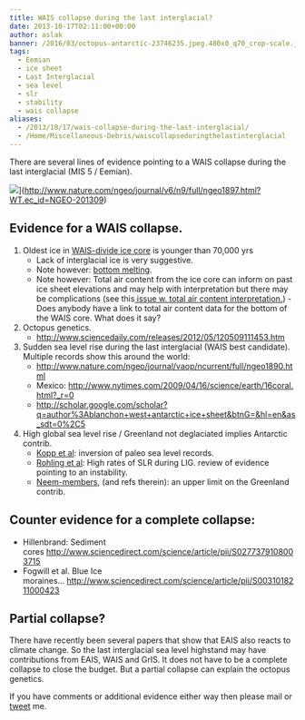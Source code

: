 ```yaml
---
title: WAIS collapse during the last interglacial?
date: 2013-10-17T02:11:00+00:00
author: aslak
banner: /2016/03/octopus-antarctic-23746235.jpeg.480x0_q70_crop-scale.jpg
tags:
  - Eemian
  - ice sheet
  - Last Interglacial
  - sea level
  - slr
  - stability
  - wais collapse
aliases:
  - /2013/10/17/wais-collapse-during-the-last-interglacial/
  - /Home/Miscellaneous-Debris/waiscollapseduringthelastinterglacial
---
```


There are several lines of evidence pointing to a WAIS collapse during the last interglacial (MIS 5 / Eemian).
<!--more-->
![](/2016/02/ngeo1897-f1.jpg)](http://www.nature.com/ngeo/journal/v6/n9/full/ngeo1897.html?WT.ec_id=NGEO-201309)
## Evidence for a WAIS collapse.

  1. Oldest ice in [WAIS-divide ice core](http://antarcticsun.usap.gov/science/contenthandler.cfm?id=2501) is younger than 70,000 yrs
      * Lack of interglacial ice is very suggestive.
      * Note however: [bottom melting](http://instaar.colorado.edu/research/projects/wais-divide-ice-coring/).
      * Note however: Total air content from the ice core can inform on past ice sheet elevations and may help with interpretation but there may be complications (see this[ issue w. total air content interpretation.](http://www.ipics2012.org/cariboost_files/IPICS_Abrupt_Climate_variability.pdf)) - Does anybody have a link to total air content data for the bottom of the WAIS core. What does it say?
  2. Octopus genetics.
      * <http://www.sciencedaily.com/releases/2012/05/120509111453.htm>
  3. Sudden sea level rise during the last interglacial (WAIS best candidate). Multiple records show this around the world:
      * <http://www.nature.com/ngeo/journal/vaop/ncurrent/full/ngeo1890.html>
      * Mexico: <http://www.nytimes.com/2009/04/16/science/earth/16coral.html?_r=0>
      * <http://scholar.google.com/scholar?q=author%3Ablanchon+west+antarctic+ice+sheet&btnG=&hl=en&as_sdt=0%2C5>
  4. High global sea level rise / Greenland not deglaciated implies Antarctic contrib.
      * [Kopp et al](http://www.nature.com/nature/journal/v462/n7275/abs/nature08686.html): inversion of paleo sea level records.
      * [Rohling et al](http://www.nature.com/ngeo/journal/v1/n1/full/ngeo.2007.28.html): High rates of SLR during LIG. review of evidence pointing to an instability.
      * [Neem-members](/Home/PDFs/Announcements/eemianinterglacialreconstructedfromgreenlandfoldedneemicecorestrata), (and refs therein): an upper limit on the Greenland contrib.

## Counter evidence for a complete collapse:

  * Hillenbrand: Sediment cores <http://www.sciencedirect.com/science/article/pii/S0277379108003715>
  * Fogwill et al. Blue Ice moraines... <http://www.sciencedirect.com/science/article/pii/S0031018211000423>

## Partial collapse?

There have recently been several papers that show that EAIS also reacts to climate change. So the last interglacial sea level highstand may have contributions from EAIS, WAIS and GrIS. It does not have to be a complete collapse to close the budget. But a partial collapse can explain the octopus genetics.

If you have comments or additional evidence either way then please mail or [tweet](https://twitter.com/intent/tweet?text=@agrinsted&hashtags=WAISLIG) me.
